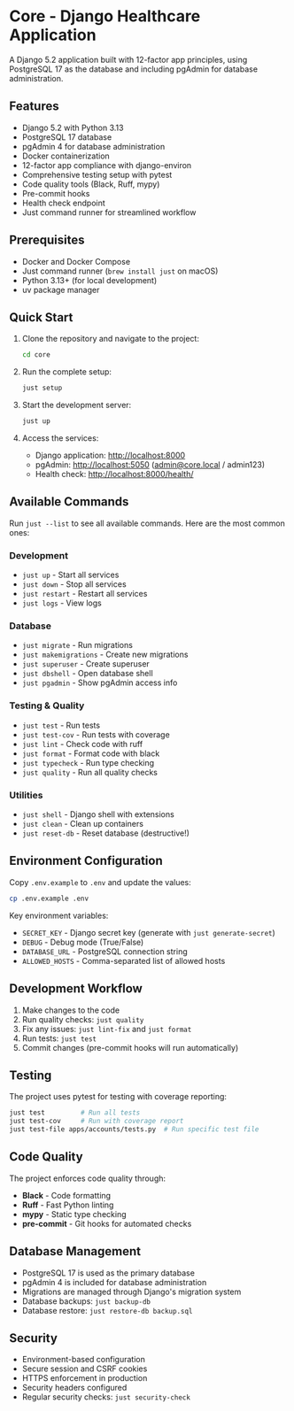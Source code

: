 # Core - Django Healthcare Application

A Django 5.2 application built with 12-factor app principles, using PostgreSQL 17 as the database and including pgAdmin for database administration.

## Features

- Django 5.2 with Python 3.13
- PostgreSQL 17 database
- pgAdmin 4 for database administration
- Docker containerization
- 12-factor app compliance with django-environ
- Comprehensive testing setup with pytest
- Code quality tools (Black, Ruff, mypy)
- Pre-commit hooks
- Health check endpoint
- Just command runner for streamlined workflow

## Prerequisites

- Docker and Docker Compose
- Just command runner (`brew install just` on macOS)
- Python 3.13+ (for local development)
- uv package manager

## Quick Start

1. Clone the repository and navigate to the project:

   ```bash
   cd core
   ```

2. Run the complete setup:

   ```bash
   just setup
   ```

3. Start the development server:

   ```bash
   just up
   ```

4. Access the services:

   - Django application: <http://localhost:8000>
   - pgAdmin: <http://localhost:5050> (<admin@core.local> / admin123)
   - Health check: <http://localhost:8000/health/>

## Available Commands

Run `just --list` to see all available commands. Here are the most common ones:

### Development
- `just up` - Start all services
- `just down` - Stop all services
- `just restart` - Restart all services
- `just logs` - View logs

### Database
- `just migrate` - Run migrations
- `just makemigrations` - Create new migrations
- `just superuser` - Create superuser
- `just dbshell` - Open database shell
- `just pgadmin` - Show pgAdmin access info

### Testing & Quality
- `just test` - Run tests
- `just test-cov` - Run tests with coverage
- `just lint` - Check code with ruff
- `just format` - Format code with black
- `just typecheck` - Run type checking
- `just quality` - Run all quality checks

### Utilities
- `just shell` - Django shell with extensions
- `just clean` - Clean up containers
- `just reset-db` - Reset database (destructive!)


## Environment Configuration

Copy `.env.example` to `.env` and update the values:

```bash
cp .env.example .env
```

Key environment variables:
- `SECRET_KEY` - Django secret key (generate with `just generate-secret`)
- `DEBUG` - Debug mode (True/False)
- `DATABASE_URL` - PostgreSQL connection string
- `ALLOWED_HOSTS` - Comma-separated list of allowed hosts

## Development Workflow

1. Make changes to the code
2. Run quality checks: `just quality`
3. Fix any issues: `just lint-fix` and `just format`
4. Run tests: `just test`
5. Commit changes (pre-commit hooks will run automatically)

## Testing

The project uses pytest for testing with coverage reporting:

```bash
just test         # Run all tests
just test-cov     # Run with coverage report
just test-file apps/accounts/tests.py  # Run specific test file
```

## Code Quality

The project enforces code quality through:
- **Black** - Code formatting
- **Ruff** - Fast Python linting
- **mypy** - Static type checking
- **pre-commit** - Git hooks for automated checks

## Database Management

- PostgreSQL 17 is used as the primary database
- pgAdmin 4 is included for database administration
- Migrations are managed through Django's migration system
- Database backups: `just backup-db`
- Database restore: `just restore-db backup.sql`

## Security

- Environment-based configuration
- Secure session and CSRF cookies
- HTTPS enforcement in production
- Security headers configured
- Regular security checks: `just security-check`
